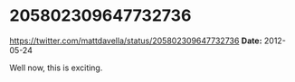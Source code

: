 # 205802309647732736
https://twitter.com/mattdavella/status/205802309647732736
**Date:** 2012-05-24

Well now, this is exciting.
